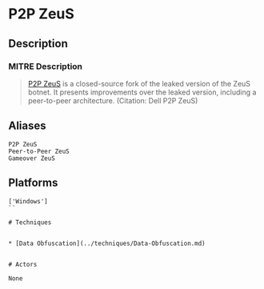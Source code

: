 
# P2P ZeuS

## Description

### MITRE Description

> [P2P ZeuS](https://attack.mitre.org/software/S0016) is a closed-source fork of the leaked version of the ZeuS botnet. It presents improvements over the leaked version, including a peer-to-peer architecture. (Citation: Dell P2P ZeuS)

## Aliases

```
P2P ZeuS
Peer-to-Peer ZeuS
Gameover ZeuS
```

## Platforms

```
['Windows']
``

# Techniques


* [Data Obfuscation](../techniques/Data-Obfuscation.md)


# Actors

None
